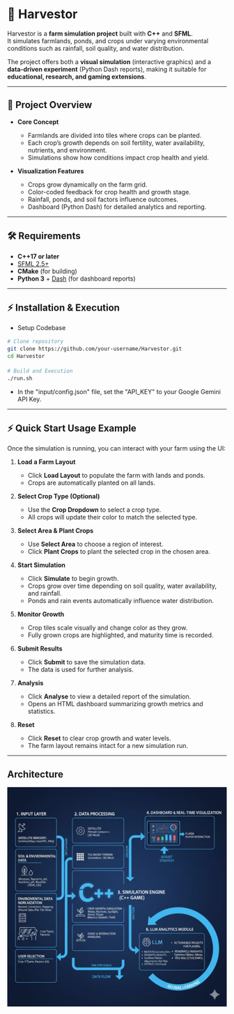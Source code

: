 # 🌾 Harvestor  

Harvestor is a **farm simulation project** built with **C++** and **SFML**.  
It simulates farmlands, ponds, and crops under varying environmental conditions such as rainfall, soil quality, and water distribution.  

The project offers both a **visual simulation** (interactive graphics) and a **data-driven experiment** (Python Dash reports), making it suitable for **educational, research, and gaming extensions**.  

---

## 🔎 Project Overview  

- **Core Concept**  
  - Farmlands are divided into tiles where crops can be planted.  
  - Each crop’s growth depends on soil fertility, water availability, nutrients, and environment.  
  - Simulations show how conditions impact crop health and yield.  

- **Visualization Features**  
  - Crops grow dynamically on the farm grid.  
  - Color-coded feedback for crop health and growth stage.  
  - Rainfall, ponds, and soil factors influence outcomes.  
  - Dashboard (Python Dash) for detailed analytics and reporting.  

---

## 🛠️ Requirements  

- **C++17 or later**  
- [SFML 2.5+](https://www.sfml-dev.org/)  
- **CMake** (for building)  
- **Python 3** + [Dash](https://dash.plotly.com/) (for dashboard reports)  

---

## ⚡ Installation & Execution  
- Setup Codebase
```bash
# Clone repository
git clone https://github.com/your-username/Harvestor.git
cd Harvestor

# Build and Execution
./run.sh
```
 - In the "input/config.json" file, set the "API_KEY" to your Google Gemini API Key.
---

## ⚡ Quick Start Usage Example

Once the simulation is running, you can interact with your farm using the UI:

1. **Load a Farm Layout**  
   - Click **Load Layout** to populate the farm with lands and ponds.  
   - Crops are automatically planted on all lands.

2. **Select Crop Type (Optional)**  
   - Use the **Crop Dropdown** to select a crop type.  
   - All crops will update their color to match the selected type.

3. **Select Area & Plant Crops**  
   - Use **Select Area** to choose a region of interest.  
   - Click **Plant Crops** to plant the selected crop in the chosen area.

4. **Start Simulation**  
   - Click **Simulate** to begin growth.  
   - Crops grow over time depending on soil quality, water availability, and rainfall.  
   - Ponds and rain events automatically influence water distribution.

5. **Monitor Growth**  
   - Crop tiles scale visually and change color as they grow.  
   - Fully grown crops are highlighted, and maturity time is recorded.

6. **Submit Results**  
   - Click **Submit** to save the simulation data.  
   - The data is used for further analysis.

7. **Analysis**  
   - Click **Analyse** to view a detailed report of the simulation.  
   - Opens an HTML dashboard summarizing growth metrics and statistics.

8. **Reset**  
   - Click **Reset** to clear crop growth and water levels.  
   - The farm layout remains intact for a new simulation run.


---

## Architecture

![Harvester](resources/Harvestor.jpeg)



